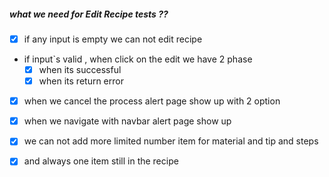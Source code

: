 ##### what we need for Edit Recipe tests ??

- [X] if any input is empty we can not edit recipe

- if input`s valid , when click on the edit we have 2 phase
  - [X] when its successful
  - [X] when its return error

- [X] when we cancel the process alert page show up with 2 option
  
- [X] when we navigate with navbar alert page show up

- [X] we can not add more limited number item for material and tip and steps

- [X] and always one item still in the recipe
